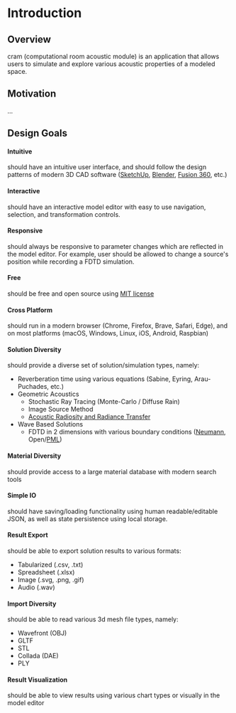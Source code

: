 # Introduction

## Overview

cram (computational room acoustic module) is an application that allows users to simulate and explore various acoustic properties of a modeled space.

## Motivation

...

## Design Goals

#### Intuitive 

should have an intuitive user interface, and should follow the design patterns of modern 3D CAD software ([SketchUp](https://www.sketchup.com/), [Blender](https://www.blender.org/), [Fusion 360](https://www.autodesk.com/products/fusion-360/overview), etc.)

#### Interactive 

should have an interactive model editor with easy to use navigation, selection, and transformation controls.

#### Responsive 

should always be responsive to parameter changes which are reflected in the model editor. For example, user should be allowed to change a source's position while recording a FDTD simulation.

#### Free 

should be free and open source using [MIT license](https://choosealicense.com/licenses/mit/)

#### Cross Platform 

should run in a modern browser (Chrome, Firefox, Brave, Safari, Edge), and on most platforms (macOS, Windows, Linux, iOS, Android, Raspbian)

#### Solution Diversity 

should provide a diverse set of solution/simulation types, namely:

- Reverberation time using various equations (Sabine, Eyring, Arau-Puchades, etc.)
- Geometric Acoustics
    - Stochastic Ray Tracing (Monte-Carlo / Diffuse Rain)
    - Image Source Method
    - [Acoustic Radiosity and Radiance Transfer](http://interactiveacoustics.info/html/GA_radiance.html#)
- Wave Based Solutions
    - FDTD in 2 dimensions with various boundary conditions ([Neumann](https://en.wikipedia.org/wiki/Neumann_boundary_condition), Open/[PML](https://en.wikipedia.org/wiki/Perfectly_matched_layer))

#### Material Diversity 

should provide access to a large material database with modern search tools

#### Simple IO 

should have saving/loading functionality using human readable/editable JSON, as well as state persistence using local storage.

#### Result Export 

should be able to export solution results to various formats:

- Tabularized (.csv, .txt)
- Spreadsheet (.xlsx)
- Image (.svg, .png, .gif)
- Audio (.wav)

#### Import Diversity 

should be able to read various 3d mesh file types, namely: 

- Wavefront (OBJ)
- GLTF
- STL
- Collada (DAE)
- PLY

#### Result Visualization 

should be able to view results using various chart types or visually in the model editor